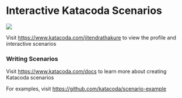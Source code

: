 # Interactive Katacoda Scenarios

[![](http://shields.katacoda.com/katacoda/jitendrathakure/count.svg)](https://www.katacoda.com/jitendrathakure "Get your profile on Katacoda.com")

Visit https://www.katacoda.com/jitendrathakure to view the profile and interactive scenarios

### Writing Scenarios
Visit https://www.katacoda.com/docs to learn more about creating Katacoda scenarios

For examples, visit https://github.com/katacoda/scenario-example
